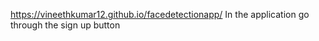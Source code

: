  https://vineethkumar12.github.io/facedetectionapp/
In the application go through the sign up button 
